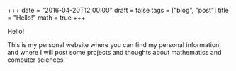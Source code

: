 +++
date = "2016-04-20T12:00:00"
draft = false
tags = ["blog", "post"]
title = "Hello!"
math = true
+++

Hello!

This is my personal website where you can find my personal information, and where I will post some projects and thoughts about mathematics and computer sciences.
